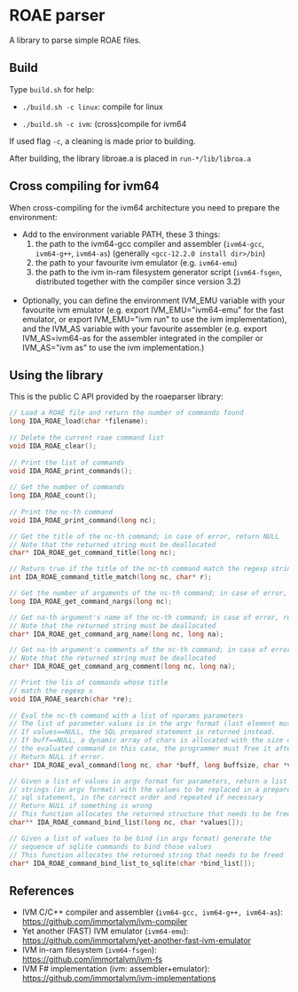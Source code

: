 # ROAE parser

A library to parse simple ROAE files.

## Build
Type ```build.sh``` for help:

* ```./build.sh -c linux```: compile for linux

* ```./build.sh -c ivm```: (cross)compile for ivm64

If used flag ```-c```, a cleaning is made prior to building.

After building, the library libroae.a is placed in ```run-*/lib/libroa.a```

## Cross compiling for ivm64

When cross-compiling for the ivm64 architecture you need to
prepare the environment:

* Add to the environment variable PATH, these 3 things:
  1. the path to the ivm64-gcc compiler and assembler (```ivm64-gcc```, ```ivm64-g++```, ```ivm64-as```) (generally ```<gcc-12.2.0 install dir>/bin```)
  1. the path to your favourite ivm emulator (e.g. ```ivm64-emu```)
  1. the path to the ivm in-ram filesystem generator script (```ivm64-fsgen```, distributed together with the compiler since version 3.2)
  <br/><br/>
* Optionally, you can define the environment IVM_EMU variable with your favourite
ivm emulator (e.g. export IVM_EMU="ivm64-emu" for the fast emulator, or export IVM_EMU="ivm run" to use the ivm implementation), and the IVM_AS variable with your favourite assembler (e.g. export IVM_AS=ivm64-as for the assembler integrated in the compiler or IVM_AS="ivm as" to use the ivm implementation.)

## Using the library
This is the public C API provided by the roaeparser library:

```c
// Load a ROAE file and return the number of commands found
long IDA_ROAE_load(char *filename);
    
// Delete the current roae command list
void IDA_ROAE_clear();
    
// Print the list of commands
void IDA_ROAE_print_commands();
    
// Get the number of commands
long IDA_ROAE_count();
    
// Print the nc-th command
void IDA_ROAE_print_command(long nc);

// Get the title of the nc-th command; in case of error, return NULL
// Note that the returned string must be deallocated
char* IDA_ROAE_get_command_title(long nc);

// Return true if the title of the nc-th command match the regexp string r
int IDA_ROAE_command_title_match(long nc, char* r);

// Get the number of arguments of the nc-th command; in case of error, return -1
long IDA_ROAE_get_command_nargs(long nc);

// Get na-th argument's name of the nc-th command; in case of error, return NULL
// Note that the returned string must be deallocated
char* IDA_ROAE_get_command_arg_name(long nc, long na);

// Get na-th argument's comments of the nc-th command; in case of error, return NULL
// Note that the returned string must be deallocated
char* IDA_ROAE_get_command_arg_comment(long nc, long na);

// Print the lis of commands whose title
// match the regexp s
void IDA_ROAE_search(char *re);
    
// Eval the nc-th command with a list of nparams parameters 
// The list of parameter values is in the argv format (last element must be NULL).
// If values==NULL, the SQL prepared statement is returned instead.
// If buff==NULL, a dynamic array of chars is allocated with the size of
// the evaluated command in this case, the programmer must free it after its use
// Return NULL if error.
char* IDA_ROAE_eval_command(long nc, char *buff, long buffsize, char *values[]);

// Given a list of values in argv format for parameters, return a list of
// strings (in argv format) with the values to be replaced in a prepared
// sql statement, in the correct order and repeated if necessary
// Return NULL if something is wrong
// This function allocates the returned structure that needs to be freed
char** IDA_ROAE_command_bind_list(long nc, char *values[]);

// Given a list of values to be bind (in argv format) generate the
// sequence of sqlite commands to bind those values
// This function allocates the returned string that needs to be freed
char* IDA_ROAE_command_bind_list_to_sqlite(char *bind_list[]);
 ```
    
## References 

* IVM C/C++ compiler and assembler (```ivm64-gcc, ivm64-g++, ivm64-as```): https://github.com/immortalvm/ivm-compiler
* Yet another (FAST) IVM emulator (```ivm64-emu```): https://github.com/immortalvm/yet-another-fast-ivm-emulator
* IVM in-ram filesystem (```ivm64-fsgen```): https://github.com/immortalvm/ivm-fs
* IVM F# implementation (ivm: assembler+emulator): https://github.com/immortalvm/ivm-implementations


